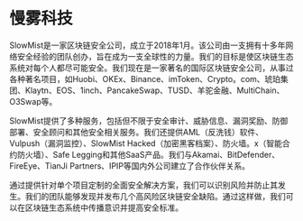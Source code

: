 # 慢雾科技


SlowMist是一家区块链安全公司，成立于2018年1月。该公司由一支拥有十多年网络安全经验的团队创办，旨在成为一支全球性的力量。我们的目标是使区块链生态系统对每个人都尽可能安全。我们现在是一家著名的国际区块链安全公司，从事过各种著名项目，如Huobi、OKEx、Binance、imToken、Crypto。com、琥珀集团、Klaytn、EOS、1inch、PancakeSwap、TUSD、羊驼金融、MultiChain、O3Swap等。



SlowMist提供了多种服务，包括但不限于安全审计、威胁信息、漏洞奖励、防御部署、安全顾问和其他安全相关服务。我们还提供AML（反洗钱）软件、Vulpush（漏洞监控）、SlowMist Hacked（加密黑客档案）、防火墙。x（智能合约防火墙）、Safe Legging和其他SaaS产品。我们与Akamai、BitDefender、FireEye、TianJi Partners、IPIP等国内外公司建立了合作伙伴关系。



通过提供针对单个项目定制的全面安全解决方案，我们可以识别风险并防止其发生。我们的团队能够发现并发布几个高风险区块链安全缺陷。通过这样做，我们可以在区块链生态系统中传播意识并提高安全标准。
